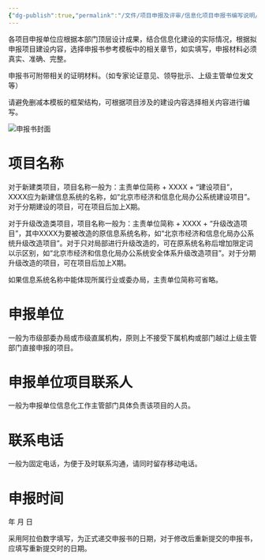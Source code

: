 ```yaml
---
{"dg-publish":true,"permalink":"/文件/项目申报及评审/信息化项目申报书编写说明/","tags":["项目申报及评审"]}
---
```


各项目申报单位应根据本部门顶层设计成果，结合信息化建设的实际情况，根据拟申报项目建设内容，选择申报书参考模板中的相关章节，如实填写，申报材料必须真实、准确、完整。

申报书可附带相关的证明材料。（如专家论证意见、领导批示、上级主管单位发文等）

请避免删减本模板的框架结构，可根据项目涉及的建设内容选择相关内容进行编写。

![申报书封面](http://nxl-tuchuang.oss-cn-beijing.aliyuncs.com/2023-10-15-111045.png)

# 项目名称

对于新建类项目，项目名称一般为：主责单位简称 + XXXX + “建设项目”， XXXX应为新建信息系统的名称，如“北京市经济和信息化局办公系统建设项目”。对于分期建设的项目，可在项目后加上X期。

对于升级改造类项目，项目名称一般为：主责单位简称 + XXXX + “升级改造项目”，其中XXXX为要被改造的原信息系统名称，如“北京市经济和信息化局办公系统升级改造项目”。对于只对局部进行升级改造的，可在原系统名称后增加限定词以示区别，如“北京市经济和信息化局办公系统安全体系升级改造项目”。对于分期升级改造的项目，可在项目后加上X期。

如果信息系统名称中能体现所属行业或委办局，主责单位简称可省略。

# 申报单位

一般为市级部委办局或市级直属机构，原则上不接受下属机构或部门越过上级主管部门直接申报的项目。

# 申报单位项目联系人

一般为申报单位信息化工作主管部门具体负责该项目的人员。

# 联系电话

一般为固定电话，为便于及时联系沟通，请同时留存移动电话。             

# 申报时间

  年   月   日  

采用阿拉伯数字填写，为正式递交申报书的日期，对于修改后重新提交的申报书，应填写重新提交时的日期。 
